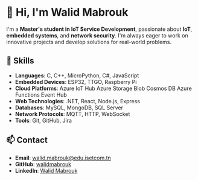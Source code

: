 # 👋 Hi, I'm Walid Mabrouk

I'm a **Master's student in IoT Service Development**, passionate about **IoT**, **embedded systems**, and **network security**. I'm always eager to work on innovative projects and develop solutions for real-world problems.

## 🔧 Skills
- **Languages**: C, C++, MicroPython, C#, JavaScript
- **Embedded Devices**: ESP32, TTGO, Raspberry Pi
- **Cloud Platforms**: Azure IoT Hub Azure Storage Blob Cosmos DB Azure Functions Event Hub
- **Web Technologies**: .NET, React, Node.js, Express
- **Databases**: MySQL, MongoDB, SQL Server
- **Network Protocols**: MQTT, HTTP, WebSocket
- **Tools**: Git, GitHub, Jira

## 📫 Contact
- **Email**: walid.mabrouk@edu.isetcom.tn
- **GitHub**: [walidmabrouk](https://github.com/walidmabrouk)
- **LinkedIn**: [Walid Mabrouk](https://www.linkedin.com/in/walid-mabrouk)
